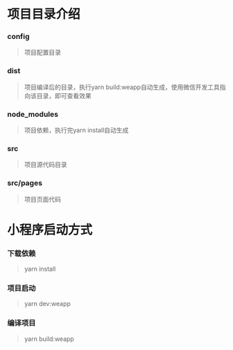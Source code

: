 # 项目目录介绍
### config
> 项目配置目录

### dist
> 项目编译后的目录，执行yarn build:weapp自动生成，使用微信开发工具指向该目录，即可查看效果

### node_modules
> 项目依赖，执行完yarn install自动生成

### src
> 项目源代码目录

### src/pages
> 项目页面代码


# 小程序启动方式
### 下载依赖
> yarn install

### 项目启动
>yarn dev:weapp

### 编译项目
>yarn build:weapp
